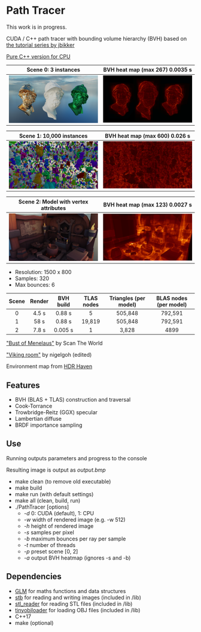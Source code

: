 # Path Tracer

This work is in progress.

CUDA / C++ path tracer with bounding volume hierarchy (BVH) based on [the tutorial series by jbikker](https://jacco.ompf2.com/2022/04/13/how-to-build-a-bvh-part-1-basics/)

[Pure C++ version for CPU](https://github.com/al-ro/path-tracer/tree/main)

<table width="100%">
  <thead>
    <tr>
      <th width="50%">Scene 0: 3 instances</th>
      <th width="50%">BVH heat map (max 267) 0.0035 s</th>
    </tr>
  </thead>
  <tbody>
    <tr>
      <td width="50%"><img src="images/three_stl.png"/></td>
      <td width="50%"><img src="images/three_stl_bvh.png"/></td>
    </tr>
  </tbody>
</table>

<table width="100%">
  <thead>
    <tr>
      <th width="50%">Scene 1: 10,000 instances</th>
      <th width="50%">BVH heat map (max 600) 0.026 s</th>
    </tr>
  </thead>
  <tbody>
    <tr>
      <td width="50%"><img src="images/scatter_stl.png"/></td>
      <td width="50%"><img src="images/scatter_stl_bvh.png"/></td>
    </tr>
  </tbody>
</table>

<table width="100%">
  <thead>
    <tr>
      <th width="50%">Scene 2: Model with vertex attributes</th>
      <th width="50%">BVH heat map (max 123) 0.0027 s</th>
    </tr>
  </thead>
  <tbody>
    <tr>
      <td width="50%"><img src="images/obj.png"/></td>
      <td width="50%"><img src="images/obj_bvh.png"/></td>
    </tr>
  </tbody>
</table>

- Resolution: 1500 x 800
- Samples: 320
- Max bounces: 6

Scene | Render | BVH build | TLAS nodes | Triangles (per model) | BLAS nodes (per model)
:---:|:---:|:---:|:---:|:---:|:---:|
0 | 4.5 s | 0.88 s | 5 | 505,848 | 792,591 
1 | 58 s | 0.88 s | 19,819 | 505,848 | 792,591 
2 | 7.8 s | 0.005 s |  1 | 3,828 | 4899 


["Bust of Menelaus"](https://www.myminifactory.com/object/3d-print-bust-of-menelaus-32197) by Scan The World

["Viking room"](https://sketchfab.com/3d-models/viking-room-a49f1b8e4f5c4ecf9e1fe7d81915ad38) by nigelgoh (edited)

Environment map from [HDR Haven](https://hdri-haven.com/)

## Features

- BVH (BLAS + TLAS) construction and traversal
- Cook-Torrance
- Trowbridge-Reitz (GGX) specular
- Lambertian diffuse
- BRDF importance sampling

## Use

Running outputs parameters and progress to the console

Resulting image is output as *output.bmp*

- make clean (to remove old executable)
- make build
- make run (with default settings)
- make all (clean, build, run)
- ./PathTracer \[options\]
    - *-d* 0: CUDA (default), 1: CPU
    - *-w* width of rendered image (e.g. -w 512)
    - *-h* height of rendered image
    - *-s* samples per pixel
    - *-b* maximum bounces per ray per sample
    - *-t* number of threads
    - *-p* preset scene \[0, 2\]
    - *-a* output BVH heatmap (ignores -s and -b)


## Dependencies

- [GLM](https://github.com/g-truc/glm) for maths functions and data structures
- [stb](https://github.com/nothings/stb) for reading and writing images (included in /lib)
- [stl_reader](https://github.com/sreiter/stl_reader) for reading STL files (included in /lib)
- [tinyobjloader](https://github.com/tinyobjloader/tinyobjloader) for loading OBJ files (included in /lib)
- C++17
- make (optional)
